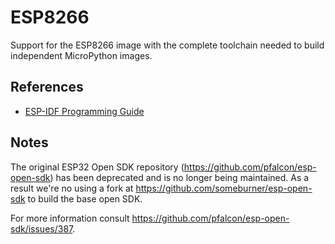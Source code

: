 # ESP8266

Support for the ESP8266 image with the complete toolchain needed to build independent MicroPython images.

## References

* [ESP-IDF Programming Guide](https://docs.espressif.com/projects/esp-idf/en/latest/esp32/)

## Notes

The original ESP32 Open SDK repository (https://github.com/pfalcon/esp-open-sdk) has been deprecated and is no longer being maintained.
As a result we're no using a fork at https://github.com/someburner/esp-open-sdk to build the base open SDK.

For more information consult https://github.com/pfalcon/esp-open-sdk/issues/387.
